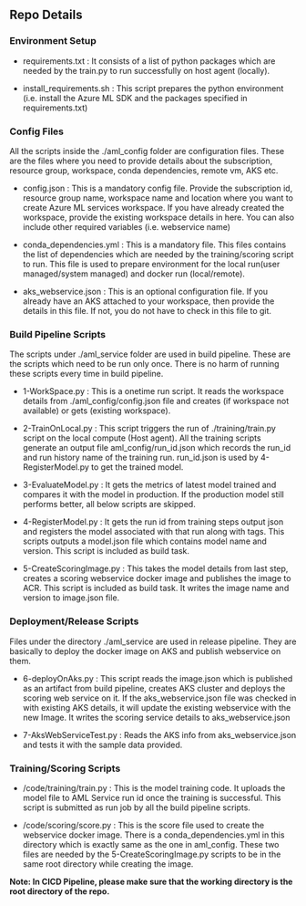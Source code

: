 ## Repo Details

### Environment Setup

- requirements.txt : It consists of a list of python packages which are needed by the train.py to run successfully on host agent (locally).

- install_requirements.sh : This script prepares the python environment (i.e. install the Azure ML SDK and the packages specified in requirements.txt)

### Config Files
All the scripts inside the ./aml_config folder are configuration files. These are the files where you need to provide details about the subscription, resource group, workspace, conda dependencies, remote vm, AKS etc.

- config.json : This is a mandatory config file. Provide the subscription id, resource group name, workspace name and location where you want to create Azure ML services workspace. If you have already created the workspace, provide the existing workspace details in here. You can also include other required variables (i.e. webservice name)

- conda_dependencies.yml : This is a mandatory file. This files contains the list of dependencies which are needed by the training/scoring script to run. This file is used to prepare environment for the local run(user managed/system managed) and docker run (local/remote).

- aks_webservice.json : This is an optional configuration file. If you already have an AKS attached to your workspace, then provide the details in this file. If not, you do not have to check in this file to git.

### Build Pipeline Scripts

The scripts under ./aml_service folder are used in build pipeline. These are the scripts which need to be run only once. There is no harm of running these scripts every time in build pipeline.

- 1-WorkSpace.py : This is a onetime run script. It reads the workspace details from ./aml_config/config.json file and creates (if workspace not available) or gets (existing workspace). 

- 2-TrainOnLocal.py : This script triggers the run of ./training/train.py script on the local compute (Host agent). All the training scripts generate an output file aml_config/run_id.json which records the run_id and run history name of the training run. run_id.json is used by 4-RegisterModel.py to get the trained model.

- 3-EvaluateModel.py : It gets the metrics of latest model trained and compares it with the model in production. If the production model still performs better, all below scripts are skipped. 

- 4-RegisterModel.py : It gets the run id from training steps output json and registers the model associated with that run along with tags. This scripts outputs a model.json file which contains model name and version. This script is included as build task.

- 5-CreateScoringImage.py : This takes the model details from last step, creates a scoring webservice docker image and publishes the image to ACR. This script is included as build task. It writes the image name and version to image.json file.

### Deployment/Release Scripts
Files under the directory ./aml_service are used in release pipeline. They are basically to deploy the docker image on AKS and publish webservice on them.

- 6-deployOnAks.py : This script reads the image.json which is published as an artifact from build pipeline, creates AKS cluster and deploys the scoring web service on it. If the aks_webservice.json file was checked in with existing AKS details, it will update the existing webservice with the new Image. It writes the scoring service details to aks_webservice.json

- 7-AksWebServiceTest.py : Reads the AKS info from aks_webservice.json and tests it with the sample data provided.

### Training/Scoring Scripts

- /code/training/train.py : This is the model training code. It uploads the model file to AML Service run id once the training is successful. This script is submitted as run job by all the build pipeline scripts.

- /code/scoring/score.py : This is the score file used to create the webservice docker image. There is a conda_dependencies.yml in this directory which is exactly same as the one in aml_config. These two files are needed by the 5-CreateScoringImage.py scripts to be in the same root directory while creating the image.

**Note: In CICD Pipeline, please make sure that the working directory is the root directory of the repo.**  

